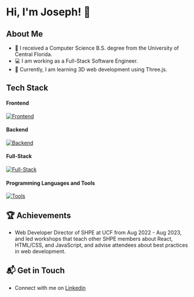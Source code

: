 # Hi, I'm Joseph! 👋

<!-- ![morch20's Stats](https://github-readme-stats.vercel.app/api?username=morch20&theme=vue-dark&show_icons=true&hide_border=true&count_private=true) -->

## About Me

<!--- I am pursuing a Master's degree in Computer Science from Georgia Tech, and recieved my Computer Science B.S. degree from the University of Central Florida. -->

<!-- As the owner of Maria Media LLC, I work as a freelance Software Engineer and also create online coding tutorial content. -->

- 🏫 I received a Computer Science B.S. degree from the University of Central Florida.
- 💻 I am working as a Full-Stack Software Engineer.
- 🌱 Currently, I am learning 3D web development using Three.js.

<!-- ## more ideas for format uhh...

- 🚀 Learning Full Stack Web Development
  - Exploring the ins and outs of React and Redux for dynamic front-end experiences.
  - Navigating through the world of React Router for seamless page transitions.
  - Styling with Tailwind CSS to create modern and responsive user interfaces.
  - Building server-side applications with Django, a powerful Python web framework.
  - Diving into PostgreSQL for efficient and scalable database management. -->


## Tech Stack

#### Frontend
[![Frontend](https://skillicons.dev/icons?i=js,html,css,react,figma,materialui,tailwind,threejs,typescript)](https://skillicons.dev)

#### Backend
[![Backend](https://skillicons.dev/icons?i=prisma,mongodb,dotnet,express,nodejs,mysql,postgres,redis)](https://skillicons.dev)

#### Full-Stack
[![Full-Stack](https://skillicons.dev/icons?i=nextjs)](https://skillicons.dev)

#### Programming Languages and Tools 
[![Tools](https://skillicons.dev/icons?i=docker,c,cs,electron,gitlab,java,jest,kafka,postman,py,ubuntu,selenium,vercel)](https://skillicons.dev)


 ## 🏆 Achievements

- Web Developer Director of SHPE at UCF from Aug 2022 - Aug 2023, and led workshops that teach other SHPE members about React, HTML/CSS, and JavaScript, and advise attendees about best practices in web development.


## 📬 Get in Touch

- Connect with me on [Linkedin](https://www.linkedin.com/in/joseph-maria/)



<!--

Here are some ideas to get you started:

- 🔭 I’m currently working on ...
- 🌱 I’m currently learning ...
- 👯 I’m looking to collaborate on ...
- 🤔 I’m looking for help with ...
- 💬 Ask me about ...
- 📫 How to reach me: ...
- 😄 Pronouns: ...
- ⚡ Fun fact: ...
-->

